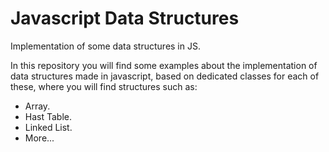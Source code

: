 # Javascript Data Structures
Implementation of some data structures in JS.

In this repository you will find some examples about the implementation of data structures made in javascript, based on dedicated classes for each of these, where you will find structures such as:
- Array.
- Hast Table.
- Linked List.
- More...